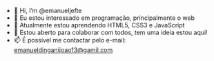 - 👋 Hi, I’m @emanueljefte
- 👀 Eu estou interessado em programação, principalmente o web
- 🌱 Atualmente estou aprendendo HTML5, CSS3 e JavaScript
- 💞️ Estou aberto para colaborar com todos, tem uma ideia estou aqui!
- 📫 É possível me contactar pelo e-mail: emanueldinganijoao13@gamil.com

<!---
emanueljefte/emanueljefte is a ✨ special ✨ repository because its `README.md` (this file) appears on your GitHub profile.
You can click the Preview link to take a look at your changes.
--->
